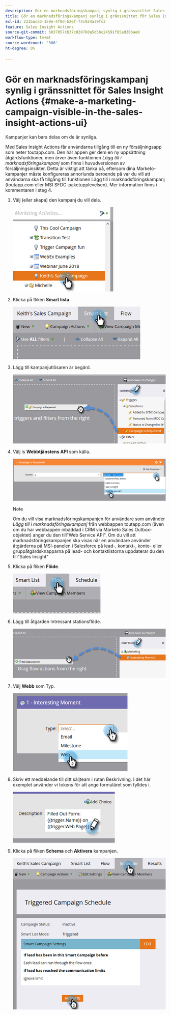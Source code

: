 ```yaml
---
description: Gör en marknadsföringskampanj synlig i gränssnittet Sales Insight Actions - Marketo Docs - Product Documentation
title: Gör en marknadsföringskampanj synlig i gränssnittet för Sales Insight Actions
exl-id: 223baca3-159e-4f0d-b26f-f4c924a39fc3
feature: Sales Insight Actions
source-git-commit: b037057cb37c830760a5d5bc24591f85ad306ae8
workflow-type: tm+mt
source-wordcount: '300'
ht-degree: 0%

---
```


# Gör en marknadsföringskampanj synlig i gränssnittet för Sales Insight Actions {#make-a-marketing-campaign-visible-in-the-sales-insight-actions-ui}

Kampanjer kan bara delas om de är synliga.

Med Sales Insight Actions får användarna tillgång till en ny försäljningsapp som heter toutapp.com. Den här appen ger dem en ny uppsättning åtgärdsfunktioner, men ärver även funktionen _Lägg till i marknadsföringskampanj_ som finns i huvudversionen av försäljningsinsikter. Detta är viktigt att tänka på, eftersom dina Marketo-kampanjer måste konfigureras annorlunda beroende på var du vill att användarna ska få tillgång till funktionen Lägg till i marknadsföringskampanj (toutapp.com eller MSI SFDC-paketupplevelsen). Mer information finns i kommentaren i steg 4.

1. Välj (eller skapa) den kampanj du vill dela.

   ![](assets/make-a-marketing-campaign-visible-sia-1.png)

1. Klicka på fliken **Smart lista**.

   ![](assets/make-a-marketing-campaign-visible-sia-2.png)

1. Lägg till kampanjutlösaren är begärd.

   ![](assets/make-a-marketing-campaign-visible-sia-3.png)

1. Välj is **Webbtjänstens API** som källa.

   ![](assets/make-a-marketing-campaign-visible-sia-4.png)

   >[!NOTE]
   >
   >Om du vill visa marknadsföringskampanjen för användare som använder _Lägg till i marknadsföringskampanj_ från webbappen toutapp.com (även om du har webbappen inbäddad i CRM via Marketo Sales Outbox-objektet) anger du den till&quot;Web Service API&quot;. Om du vill att marknadsföringskampanjen ska visas när en användare använder åtgärderna på MSI-panelen i Salesforce på lead-, kontakt-, konto- eller gruppåtgärdsknapparna på lead- och kontaktlistorna uppdaterar du den till&quot;Sales Insight&quot;

1. Klicka på fliken **Flöde**.

   ![](assets/make-a-marketing-campaign-visible-sia-5.png)

1. Lägg till åtgärden Intressant stationsflöde.

   ![](assets/make-a-marketing-campaign-visible-sia-6.png)

1. Välj **Webb** som Typ.

   ![](assets/make-a-marketing-campaign-visible-sia-7.png)

1. Skriv ett meddelande till ditt säljteam i rutan Beskrivning. I det här exemplet använder vi tokens för att ange formuläret som fylldes i.

   ![](assets/make-a-marketing-campaign-visible-sia-8.png)

1. Klicka på fliken **Schema** och **Aktivera** kampanjen.

   ![](assets/make-a-marketing-campaign-visible-sia-9.png)
